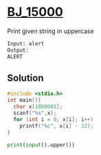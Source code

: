 # [BJ_15000](https://acmicpc.net/problem/15000)

Print given string in uppercase

```txt
Input: alert
Output:
ALERT
```

## Solution

```cpp
#include <stdio.h>
int main(){
  char x[1000001];
  scanf("%s",x);
  for (int i = 0; x[i]; i++)
    printf("%c", x[i] - 32);
}
```

```py
print(input().upper())
```
